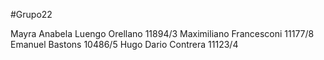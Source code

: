 #Grupo22

Mayra Anabela Luengo Orellano 11894/3
Maximiliano Francesconi 11177/8
Emanuel Bastons 10486/5
Hugo Dario Contrera 11123/4

